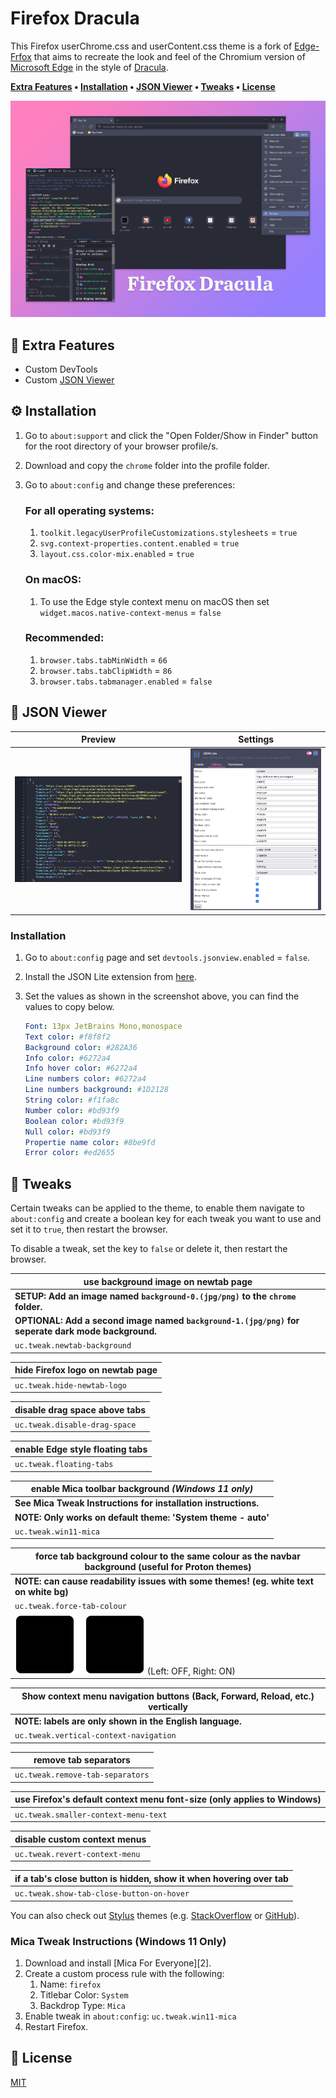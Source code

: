 # Firefox Dracula

This Firefox userChrome.css and userContent.css theme is a fork of [Edge-Frfox](https://github.com/bmFtZQ/edge-frfox) that aims to recreate the look and feel of the Chromium version of [Microsoft Edge](https://www.microsoft.com/edge) in the style of [Dracula](https://draculatheme.com/).

**[Extra Features](#-extra-features) • [Installation](#️-installation) • [JSON Viewer](#-json-viewer) • [Tweaks](#-tweaks) • [License](#-license)**

![thumbnail](screenshots/thumbnail.png)

## 💫 Extra Features

- Custom DevTools
- Custom [JSON Viewer](#-json-viewer)

## ⚙️ Installation

1. Go to `about:support` and click the "Open Folder/Show in Finder" button for the root directory of your browser profile/s.
2. Download and copy the `chrome` folder into the profile folder.
3. Go to `about:config` and change these preferences:

   ### For all operating systems:
   1. `toolkit.legacyUserProfileCustomizations.stylesheets` = `true`
   2. `svg.context-properties.content.enabled` = `true`
   3. `layout.css.color-mix.enabled` = `true`

   ### On macOS:
   1. To use the Edge style context menu on macOS then set `widget.macos.native-context-menus` = `false`

   ### Recommended:
   1. `browser.tabs.tabMinWidth` = `66`
   2. `browser.tabs.tabClipWidth` = `86`
   3. `browser.tabs.tabmanager.enabled` = `false`

## 📜 JSON Viewer

| Preview                       | Settings                                        |
|-------------------------------|-------------------------------------------------|
| ![json](screenshots/json.png) | ![json-settings](screenshots/json-settings.png) |

### Installation

1. Go to `about:config` page and set `devtools.jsonview.enabled` = `false`.
2. Install the JSON Lite extension from [here](https://addons.mozilla.org/en-US/firefox/addon/json-lite/).
3. Set the values as shown in the screenshot above, you can find the values to copy below.

   ```yaml
   Font: 13px JetBrains Mono,monospace
   Text color: #f8f8f2
   Background color: #282A36
   Info color: #6272a4
   Info hover color: #6272a4
   Line numbers color: #6272a4
   Line numbers background: #1D2128
   String color: #f1fa8c
   Number color: #bd93f9
   Boolean color: #bd93f9
   Null color: #bd93f9
   Propertie name color: #8be9fd
   Error color: #ed2655
   ```

## 🎨 Tweaks

Certain tweaks can be applied to the theme, to enable them navigate to `about:config` and create a boolean key for each tweak you want to use and set it to `true`, then restart the browser.

To disable a tweak, set the key to `false` or delete it, then restart the browser.

| use background image on newtab page                                                                |
| -------------------------------------------------------------------------------------------------- |
| **SETUP: Add an image named `background-0.(jpg/png)` to the `chrome` folder.**                     |
| **OPTIONAL: Add a second image named `background-1.(jpg/png)` for seperate dark mode background.** |
| `uc.tweak.newtab-background`                                                                       |

| hide Firefox logo on newtab page |
| -------------------------------- |
| `uc.tweak.hide-newtab-logo`      |

| disable drag space above tabs |
| ----------------------------- |
| `uc.tweak.disable-drag-space` |

| enable Edge style floating tabs |
| ------------------------------- |
| `uc.tweak.floating-tabs`        |

| enable Mica toolbar background *(Windows 11 only)*                  |
| ------------------------------------------------------------------- |
| **See Mica Tweak Instructions for installation instructions.** |
| **NOTE: Only works on default theme: 'System theme - auto'**        |
| `uc.tweak.win11-mica`                                               |

| force tab background colour to the same colour as the navbar background (useful for Proton themes) |
| -------------------------------------------------------------------------------------------------- |
| **NOTE: can cause readability issues with some themes! (eg. white text on white bg)**              |
| `uc.tweak.force-tab-colour`                                                                        |
| ![force tab colour example](screenshots/force-tab-colour.svg) (Left: OFF, Right: ON)               |

| Show context menu navigation buttons (Back, Forward, Reload, etc.) vertically |
| ----------------------------------------------------------------------------- |
| **NOTE: labels are only shown in the English language.**                      |
| `uc.tweak.vertical-context-navigation`                                        |

| remove tab separators            |
| -------------------------------- |
| `uc.tweak.remove-tab-separators` |

| use Firefox's default context menu font-size (only applies to Windows) |
| ---------------------------------------------------------------------- |
| `uc.tweak.smaller-context-menu-text`                                   |

| disable custom context menus   |
| ------------------------------ |
| `uc.tweak.revert-context-menu` |

| if a tab's close button is hidden, show it when hovering over tab |
| ----------------------------------------------------------------- |
| `uc.tweak.show-tab-close-button-on-hover`                         |

You can also check out [Stylus](https://addons.mozilla.org/en-US/firefox/addon/styl-us/) themes (e.g. [StackOverflow](https://draculatheme.com/stackoverflow) or [GitHub](https://draculatheme.com/github)).

### Mica Tweak Instructions (Windows 11 Only)
1. Download and install [Mica For Everyone][2].
2. Create a custom process rule with the following:
   1. Name: `firefox`
   2. Titlebar Color: `System`
   3. Backdrop Type: `Mica`
3. Enable tweak in `about:config`: `uc.tweak.win11-mica`
4. Restart Firefox.

## 📝 License

[MIT](./LICENSE)
